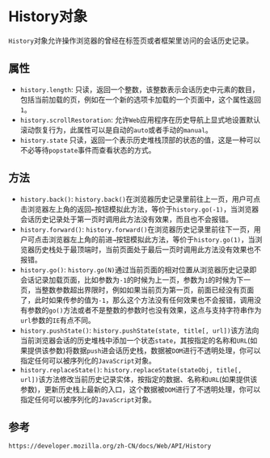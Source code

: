 # History对象
`History`对象允许操作浏览器的曾经在标签页或者框架里访问的会话历史记录。

## 属性
* `history.length`: 只读，返回一个整数，该整数表示会话历史中元素的数目，包括当前加载的页，例如在一个新的选项卡加载的一个页面中，这个属性返回`1`。
* `history.scrollRestoration`: 允许`Web`应用程序在历史导航上显式地设置默认滚动恢复行为，此属性可以是自动的`auto`或者手动的`manual`。
* `history.state` 只读，返回一个表示历史堆栈顶部的状态的值，这是一种可以不必等待`popstate`事件而查看状态的方式。

## 方法
* `history.back()`: `history.back()`在浏览器历史记录里前往上一页，用户可点击浏览器左上角的返回`←`按钮模拟此方法，等价于`history.go(-1)`，当浏览器会话历史记录处于第一页时调用此方法没有效果，而且也不会报错。
* `history.forward()`: `history.forward()`在浏览器历史记录里前往下一页，用户可点击浏览器左上角的前进`→`按钮模拟此方法，等价于`history.go(1)`，当浏览器历史栈处于最顶端时，当前页面处于最后一页时调用此方法没有效果也不报错。
* `history.go()`: `history.go(N)`通过当前页面的相对位置从浏览器历史记录即会话记录加载页面，比如参数为`-1`的时候为上一页，参数为`1`的时候为下一页，当整数参数超出界限时，例如如果当前页为第一页，前面已经没有页面了，此时如果传参的值为`-1`，那么这个方法没有任何效果也不会报错，调用没有参数的`go()`方法或者不是整数的参数时也没有效果，这点与支持字符串作为`url`参数的`IE`有点不同。
* `history.pushState()`: `history.pushState(state, title[, url])`该方法向当前浏览器会话的历史堆栈中添加一个状态`state`，其按指定的名称和`URL`(如果提供该参数)将数据`push`进会话历史栈，数据被`DOM`进行不透明处理，你可以指定任何可以被序列化的`JavaScript`对象。
* `history.replaceState()`: `history.replaceState(stateObj, title[, url])`该方法修改当前历史记录实体，按指定的数据、名称和`URL`(如果提供该参数)，更新历史栈上最新的入口，这个数据被`DOM`进行了不透明处理，你可以指定任何可以被序列化的`JavaScript`对象。



## 参考

```
https://developer.mozilla.org/zh-CN/docs/Web/API/History
```

